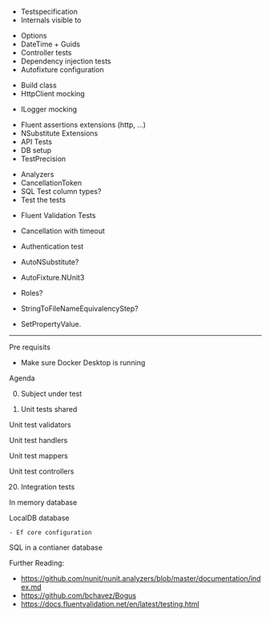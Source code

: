 
+ Testspecification 
+ Internals visible to
- Options
- DateTime + Guids
- Controller tests
- Dependency injection tests
- Autofixture configuration
+ Build class
+ HttpClient mocking
- ILogger mocking
+ Fluent assertions extensions (http, ...)
+ NSubstitute Extensions
+ API Tests
+ DB setup
+ TestPrecision
- Analyzers
- CancellationToken
- SQL Test column types?
- Test the tests
+ Fluent Validation Tests
- Cancellation with timeout
+ Authentication test
- AutoNSubstitute?
- AutoFixture.NUnit3

- Roles?
- StringToFileNameEquivalencyStep?
- SetPropertyValue.

--------------------

Pre requisits

- Make sure Docker Desktop is running


Agenda

00. Subject under test

10. Unit tests shared

Unit test validators

Unit test handlers

Unit test mappers

Unit test controllers

20. Integration tests

In memory database

LocalDB database

	- Ef core configuration

SQL in a contianer database







Further Reading: 

- https://github.com/nunit/nunit.analyzers/blob/master/documentation/index.md
- https://github.com/bchavez/Bogus
- https://docs.fluentvalidation.net/en/latest/testing.html